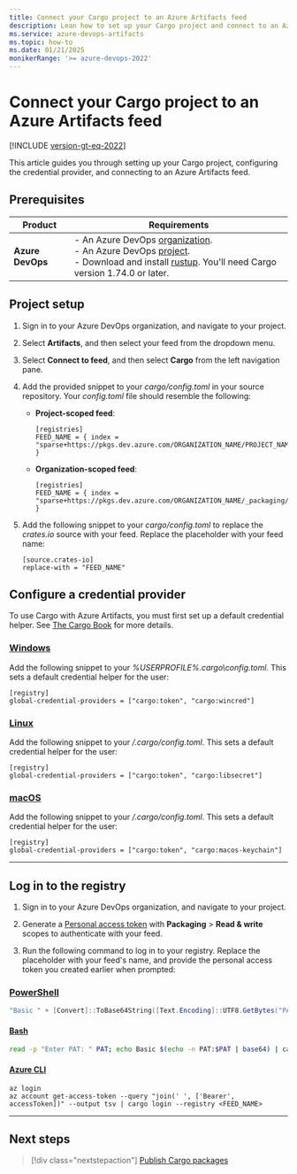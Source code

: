 ```yaml
---
title: Connect your Cargo project to an Azure Artifacts feed
description: Lean how to set up your Cargo project and connect to an Azure Artifacts feed.
ms.service: azure-devops-artifacts
ms.topic: how-to
ms.date: 01/21/2025
monikerRange: '>= azure-devops-2022'
---
```


# Connect your Cargo project to an Azure Artifacts feed

[!INCLUDE [version-gt-eq-2022](../../includes/version-gt-eq-2022.md)]

This article guides you through setting up your Cargo project, configuring the credential provider, and connecting to an Azure Artifacts feed.

## Prerequisites

| **Product**        | **Requirements**                                                                                                                                                                                                                                                                                                                        |
|--------------------|-----------------------------------------------------------------------------------------------------------------------------------------------------------------------------------------------------------------------------------------------------------------------------------------------------------------------------------------|
| **Azure DevOps**   | - An Azure DevOps [organization](../../organizations/accounts/create-organization.md).<br>- An Azure DevOps [project](../../organizations/projects/create-project.md).<br> - Download and install [rustup](https://rustup.rs/). You'll need Cargo version 1.74.0 or later. |


## Project setup

1. Sign in to your Azure DevOps organization, and navigate to your project.

1. Select **Artifacts**, and then select your feed from the dropdown menu.

1. Select **Connect to feed**, and then select **Cargo** from the left navigation pane.

1. Add the provided snippet to your *cargo/config.toml* in your source repository. Your *config.toml* file should resemble the following:

    - **Project-scoped feed**: 
    
        ```
        [registries]
        FEED_NAME = { index = "sparse+https://pkgs.dev.azure.com/ORGANIZATION_NAME/PROJECT_NAME/_packaging/FEED_NAME/Cargo/index/" }
        ```
    
    - **Organization-scoped feed**: 
    
        ```
        [registries]
        FEED_NAME = { index = "sparse+https://pkgs.dev.azure.com/ORGANIZATION_NAME/_packaging/FEED_NAME/Cargo/index/" }
        ```

1. Add the following snippet to your *cargo/config.toml* to replace the *crates.io* source with your feed. Replace the placeholder with your feed name:

    ```
    [source.crates-io]
    replace-with = "FEED_NAME"
    ```

## Configure a credential provider

To use Cargo with Azure Artifacts, you must first set up a default credential helper. See [The Cargo Book](https://doc.rust-lang.org/nightly/cargo/reference/registry-authentication.html) for more details.

### [Windows](#tab/windows)

Add the following snippet to your *%USERPROFILE%\.cargo\config.toml*. This sets a default credential helper for the user:

```
[registry]
global-credential-providers = ["cargo:token", "cargo:wincred"]
```

### [Linux](#tab/linux)

Add the following snippet to your */.cargo/config.toml*. This sets a default credential helper for the user:

```
[registry]
global-credential-providers = ["cargo:token", "cargo:libsecret"]
```

### [macOS](#tab/macOS)

Add the following snippet to your */.cargo/config.toml*. This sets a default credential helper for the user:

```dotnetcli
[registry]
global-credential-providers = ["cargo:token", "cargo:macos-keychain"]
```

- - -


## Log in to the registry

1. Sign in to your Azure DevOps organization, and navigate to your project.

1. Generate a [Personal access token](../../organizations/accounts/use-personal-access-tokens-to-authenticate.md#create-a-pat) with **Packaging** > **Read & write** scopes to authenticate with your feed.

1. Run the following command to log in to your registry. Replace the placeholder with your feed's name, and provide the personal access token you created earlier when prompted:

### [PowerShell ](#tab/powershell/)

```powershell
"Basic " + [Convert]::ToBase64String([Text.Encoding]::UTF8.GetBytes("PAT:" + (Read-Host -MaskInput "Enter PAT"))) | cargo login --registry <FEED_NAME>
```

#### [Bash ](#tab/bash/)

```bash
read -p "Enter PAT: " PAT; echo Basic $(echo -n PAT:$PAT | base64) | cargo login --registry <FEED_NAME>
```

#### [Azure CLI](#tab/azurecli/)

```azurecli
az login
az account get-access-token --query "join(' ', ['Bearer', accessToken])" --output tsv | cargo login --registry <FEED_NAME>
```

- - -


## Next steps

> [!div class="nextstepaction"]
> [Publish Cargo packages](../get-started-cargo.md)
